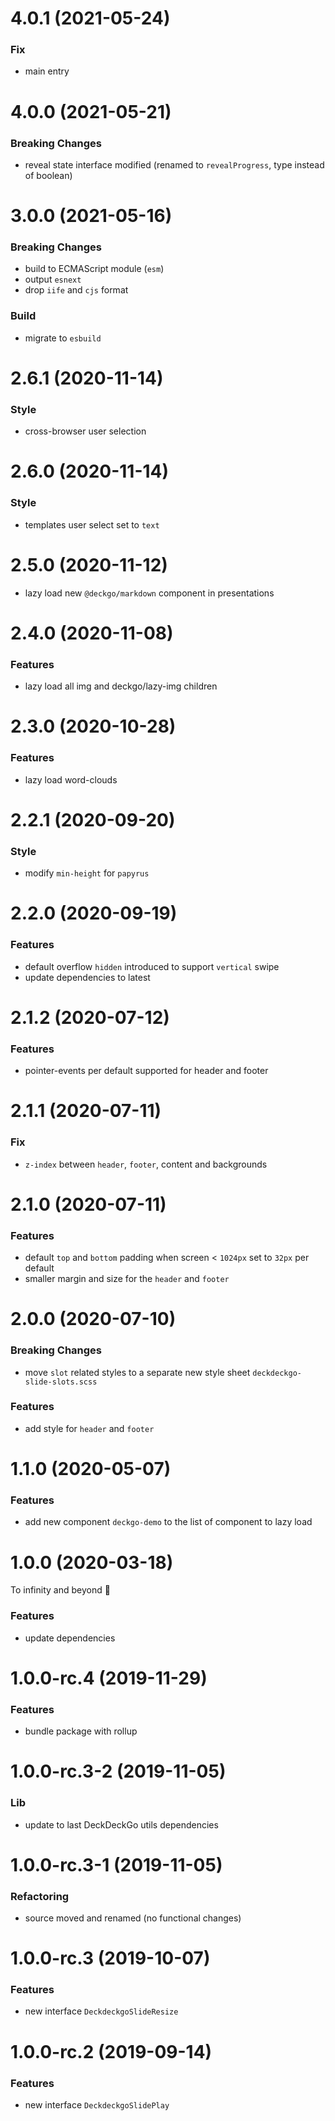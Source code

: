 # 4.0.1 (2021-05-24)

### Fix

- main entry

# 4.0.0 (2021-05-21)

### Breaking Changes

- reveal state interface modified (renamed to `revealProgress`, type instead of boolean)

# 3.0.0 (2021-05-16)

### Breaking Changes

- build to ECMAScript module (`esm`)
- output `esnext`
- drop `iife` and `cjs` format

### Build

- migrate to `esbuild`

<a name="2.6.1"></a>

# 2.6.1 (2020-11-14)

### Style

- cross-browser user selection

<a name="2.6.0"></a>

# 2.6.0 (2020-11-14)

### Style

- templates user select set to `text`

<a name="2.5.0"></a>

# 2.5.0 (2020-11-12)

- lazy load new `@deckgo/markdown` component in presentations

<a name="2.4.0"></a>

# 2.4.0 (2020-11-08)

### Features

- lazy load all img and deckgo/lazy-img children

<a name="2.3.0"></a>

# 2.3.0 (2020-10-28)

### Features

- lazy load word-clouds

<a name="2.2.1"></a>

# 2.2.1 (2020-09-20)

### Style

- modify `min-height` for `papyrus`

<a name="2.2.0"></a>

# 2.2.0 (2020-09-19)

### Features

- default overflow `hidden` introduced to support `vertical` swipe
- update dependencies to latest

<a name="2.1.2"></a>

# 2.1.2 (2020-07-12)

### Features

- pointer-events per default supported for header and footer

<a name="2.1.1"></a>

# 2.1.1 (2020-07-11)

### Fix

- `z-index` between `header`, `footer`, content and backgrounds

<a name="2.1.0"></a>

# 2.1.0 (2020-07-11)

### Features

- default `top` and `bottom` padding when screen < `1024px` set to `32px` per default
- smaller margin and size for the `header` and `footer`

<a name="2.0.0"></a>

# 2.0.0 (2020-07-10)

### Breaking Changes

- move `slot` related styles to a separate new style sheet `deckdeckgo-slide-slots.scss`

### Features

- add style for `header` and `footer`

<a name="1.1.0"></a>

# 1.1.0 (2020-05-07)

### Features

- add new component `deckgo-demo` to the list of component to lazy load

<a name="1.0.0"></a>

# 1.0.0 (2020-03-18)

To infinity and beyond 🚀

### Features

- update dependencies

<a name="1.0.0-rc.4"></a>

# 1.0.0-rc.4 (2019-11-29)

### Features

- bundle package with rollup

<a name="1.0.0-rc.3-2"></a>

# 1.0.0-rc.3-2 (2019-11-05)

### Lib

- update to last DeckDeckGo utils dependencies

<a name="1.0.0-rc.3-1"></a>

# 1.0.0-rc.3-1 (2019-11-05)

### Refactoring

- source moved and renamed (no functional changes)

<a name="1.0.0-rc.3"></a>

# 1.0.0-rc.3 (2019-10-07)

### Features

- new interface `DeckdeckgoSlideResize`

<a name="1.0.0-rc.2"></a>

# 1.0.0-rc.2 (2019-09-14)

### Features

- new interface `DeckdeckgoSlidePlay`
